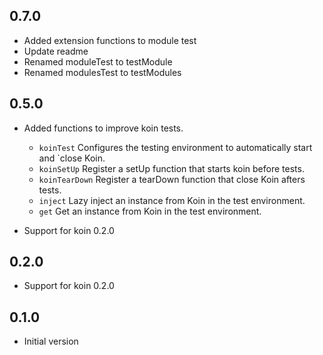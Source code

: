 ## 0.7.0

- Added extension functions to module test
- Update readme
- Renamed moduleTest to testModule
- Renamed modulesTest to testModules

## 0.5.0

- Added functions to improve koin tests.
    - `koinTest` Configures the testing environment to automatically start and `close Koin.
    - `koinSetUp` Register a setUp function that starts koin before tests.
    - `koinTearDown` Register a tearDown function that close Koin afters tests.
    - `inject` Lazy inject an instance from Koin in the test environment.
    - `get` Get an instance from Koin in the test environment.


- Support for koin 0.2.0

## 0.2.0

- Support for koin 0.2.0

## 0.1.0

- Initial version
